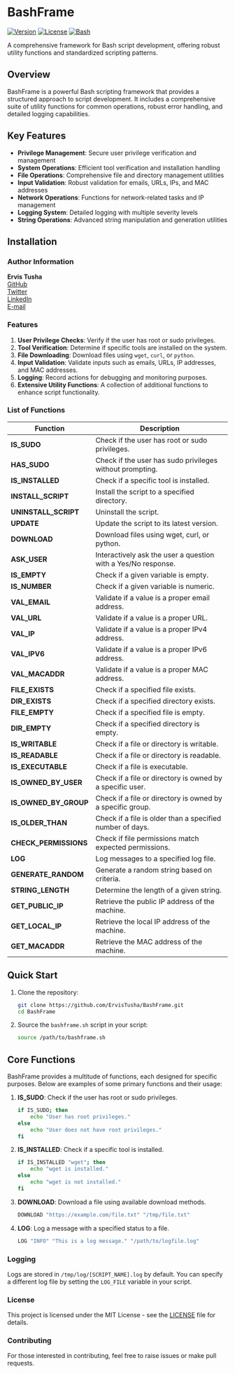 # BashFrame

[![Version](https://img.shields.io/badge/version-1.5.1-blue.svg)](https://github.com/ErvisTusha/BashFrame)
[![License](https://img.shields.io/badge/license-MIT-green.svg)](LICENSE)
[![Bash](https://img.shields.io/badge/bash-5.0%2B-orange.svg)](https://www.gnu.org/software/bash/)

A comprehensive framework for Bash script development, offering robust utility functions and standardized scripting patterns.

## Overview

BashFrame is a powerful Bash scripting framework that provides a structured approach to script development. It includes a comprehensive suite of utility functions for common operations, robust error handling, and detailed logging capabilities.

## Key Features

- **Privilege Management**: Secure user privilege verification and management
- **System Operations**: Efficient tool verification and installation handling
- **File Operations**: Comprehensive file and directory management utilities
- **Input Validation**: Robust validation for emails, URLs, IPs, and MAC addresses
- **Network Operations**: Functions for network-related tasks and IP management
- **Logging System**: Detailed logging with multiple severity levels
- **String Operations**: Advanced string manipulation and generation utilities

## Installation

### Author Information
**Ervis Tusha**  
[GitHub](https://github.com/ErvisTusha)  
[Twitter](https://X.com/ET)  
[LinkedIn](https://linkedin.com/in/ErvisTusha)  
[E-mail](mailto:ervistusha@gmail.com)

### Features

1. **User Privilege Checks**: Verify if the user has root or sudo privileges.
2. **Tool Verification**: Determine if specific tools are installed on the system.
3. **File Downloading**: Download files using `wget`, `curl`, or `python`.
4. **Input Validation**: Validate inputs such as emails, URLs, IP addresses, and MAC addresses.
5. **Logging**: Record actions for debugging and monitoring purposes.
6. **Extensive Utility Functions**: A collection of additional functions to enhance script functionality.

### List of Functions
| Function | Description |
| --- | --- |
| **IS_SUDO** | Check if the user has root or sudo privileges. |
| **HAS_SUDO** | Check if the user has sudo privileges without prompting. |
| **IS_INSTALLED** | Check if a specific tool is installed. |
| **INSTALL_SCRIPT** | Install the script to a specified directory. |
| **UNINSTALL_SCRIPT** | Uninstall the script. |
| **UPDATE** | Update the script to its latest version. |
| **DOWNLOAD** | Download files using wget, curl, or python. |
| **ASK_USER** | Interactively ask the user a question with a Yes/No response. |
| **IS_EMPTY** | Check if a given variable is empty. |
| **IS_NUMBER** | Check if a given variable is numeric. |
| **VAL_EMAIL** | Validate if a value is a proper email address. |
| **VAL_URL** | Validate if a value is a proper URL. |
| **VAL_IP** | Validate if a value is a proper IPv4 address. |
| **VAL_IPV6** | Validate if a value is a proper IPv6 address. |
| **VAL_MACADDR** | Validate if a value is a proper MAC address. |
| **FILE_EXISTS** | Check if a specified file exists. |
| **DIR_EXISTS** | Check if a specified directory exists. |
| **FILE_EMPTY** | Check if a specified file is empty. |
| **DIR_EMPTY** | Check if a specified directory is empty. |
| **IS_WRITABLE** | Check if a file or directory is writable. |
| **IS_READABLE** | Check if a file or directory is readable. |
| **IS_EXECUTABLE** | Check if a file is executable. |
| **IS_OWNED_BY_USER** | Check if a file or directory is owned by a specific user. |
| **IS_OWNED_BY_GROUP** | Check if a file or directory is owned by a specific group. |
| **IS_OLDER_THAN** | Check if a file is older than a specified number of days. |
| **CHECK_PERMISSIONS** | Check if file permissions match expected permissions. |
| **LOG** | Log messages to a specified log file. |
| **GENERATE_RANDOM** | Generate a random string based on criteria. |
| **STRING_LENGTH** | Determine the length of a given string. |
| **GET_PUBLIC_IP** | Retrieve the public IP address of the machine. |
| **GET_LOCAL_IP** | Retrieve the local IP address of the machine. |
| **GET_MACADDR** | Retrieve the MAC address of the machine. |

## Quick Start

1. Clone the repository:
   ```bash
   git clone https://github.com/ErvisTusha/BashFrame.git
   cd BashFrame
   ```

2. Source the `bashframe.sh` script in your script:
   ```bash
   source /path/to/bashframe.sh
   ```

## Core Functions

BashFrame provides a multitude of functions, each designed for specific purposes. Below are examples of some primary functions and their usage:

1. **IS_SUDO**: Check if the user has root or sudo privileges.
   ```bash
   if IS_SUDO; then
       echo "User has root privileges."
   else
       echo "User does not have root privileges."
   fi
   ```
2. **IS_INSTALLED**: Check if a specific tool is installed.
   ```bash
   if IS_INSTALLED "wget"; then
       echo "wget is installed."
   else
       echo "wget is not installed."
   fi
   ```
3. **DOWNLOAD**: Download a file using available download methods.
   ```bash
   DOWNLOAD "https://example.com/file.txt" "/tmp/file.txt"
   ```
4. **LOG**: Log a message with a specified status to a file.
   ```bash
   LOG "INFO" "This is a log message." "/path/to/logfile.log"
   ```

### Logging

Logs are stored in `/tmp/log/[SCRIPT_NAME].log` by default. You can specify a different log file by setting the `LOG_FILE` variable in your script.

### License
This project is licensed under the MIT License - see the [LICENSE](LICENSE) file for details.

### Contributing
For those interested in contributing, feel free to raise issues or make pull requests.
